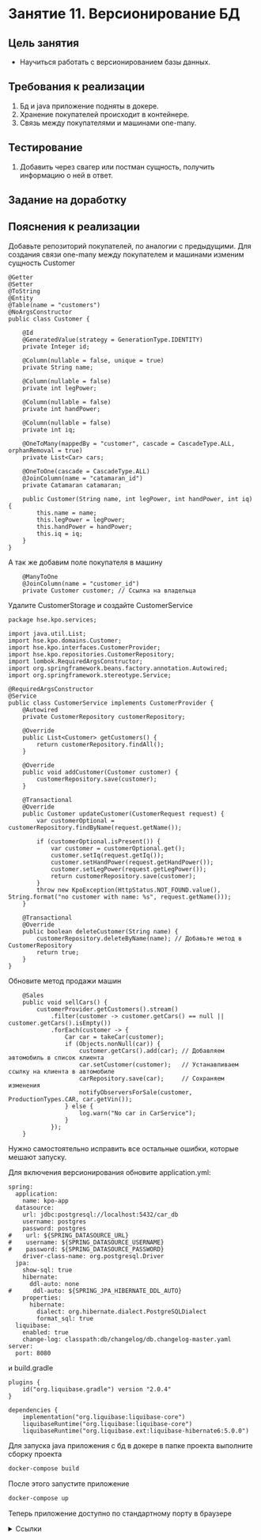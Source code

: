 # Занятие 11. Версионирование БД

## Цель занятия
- Научиться работать с версионированием базы данных.
## Требования к реализации
1. Бд и java приложение подняты в докере.
2. Хранение покупателей происходит в контейнере.
3. Связь между покупателями и машинами one-many.
## Тестирование
1. Добавить через свагер или постман сущность, получить информацию о ней в ответ.
## Задание на доработку
## Пояснения к реализации
Добавьте репозиторий покупателей, по аналогии с предыдущими.
Для создания связи one-many между покупателем и машинами изменим сущность Customer
```
@Getter
@Setter
@ToString
@Entity
@Table(name = "customers")
@NoArgsConstructor
public class Customer {

    @Id
    @GeneratedValue(strategy = GenerationType.IDENTITY)
    private Integer id;

    @Column(nullable = false, unique = true)
    private String name;

    @Column(nullable = false)
    private int legPower;

    @Column(nullable = false)
    private int handPower;

    @Column(nullable = false)
    private int iq;

    @OneToMany(mappedBy = "customer", cascade = CascadeType.ALL, orphanRemoval = true)
    private List<Car> cars;

    @OneToOne(cascade = CascadeType.ALL)
    @JoinColumn(name = "catamaran_id")
    private Catamaran catamaran;

    public Customer(String name, int legPower, int handPower, int iq) {
        this.name = name;
        this.legPower = legPower;
        this.handPower = handPower;
        this.iq = iq;
    }
}
```
А так же добавим поле покупателя в машину
```
    @ManyToOne
    @JoinColumn(name = "customer_id")
    private Customer customer; // Ссылка на владельца
```
Удалите CustomerStorage и создайте CustomerService
```
package hse.kpo.services;

import java.util.List;
import hse.kpo.domains.Customer;
import hse.kpo.interfaces.CustomerProvider;
import hse.kpo.repositories.CustomerRepository;
import lombok.RequiredArgsConstructor;
import org.springframework.beans.factory.annotation.Autowired;
import org.springframework.stereotype.Service;

@RequiredArgsConstructor
@Service
public class CustomerService implements CustomerProvider {
    @Autowired
    private CustomerRepository customerRepository;

    @Override
    public List<Customer> getCustomers() {
        return customerRepository.findAll();
    }

    @Override
    public void addCustomer(Customer customer) {
        customerRepository.save(customer);
    }

    @Transactional
    @Override
    public Customer updateCustomer(CustomerRequest request) {
        var customerOptional = customerRepository.findByName(request.getName());

        if (customerOptional.isPresent()) {
            var customer = customerOptional.get();
            customer.setIq(request.getIq());
            customer.setHandPower(request.getHandPower());
            customer.setLegPower(request.getLegPower());
            return customerRepository.save(customer);
        }
        throw new KpoException(HttpStatus.NOT_FOUND.value(), String.format("no customer with name: %s", request.getName()));
    }

    @Transactional
    @Override
    public boolean deleteCustomer(String name) {
        customerRepository.deleteByName(name); // Добавьте метод в CustomerRepository
        return true;
    }
}
```
Обновите метод продажи машин
```
    @Sales
    public void sellCars() {
        customerProvider.getCustomers().stream()
            .filter(customer -> customer.getCars() == null || customer.getCars().isEmpty())
            .forEach(customer -> {
                Car car = takeCar(customer);
                if (Objects.nonNull(car)) {
                    customer.getCars().add(car); // Добавляем автомобиль в список клиента
                    car.setCustomer(customer);   // Устанавливаем ссылку на клиента в автомобиле
                    carRepository.save(car);     // Сохраняем изменения
                    notifyObserversForSale(customer, ProductionTypes.CAR, car.getVin());
                } else {
                    log.warn("No car in CarService");
                }
            });
    }
```
Нужно самостоятельно исправить все остальные ошибки, которые мешают запуску.

Для включения версионирования обновите application.yml:
```
spring:
  application:
    name: kpo-app
  datasource:
    url: jdbc:postgresql://localhost:5432/car_db
    username: postgres
    password: postgres
#    url: ${SPRING_DATASOURCE_URL}
#    username: ${SPRING_DATASOURCE_USERNAME}
#    password: ${SPRING_DATASOURCE_PASSWORD}
    driver-class-name: org.postgresql.Driver
  jpa:
    show-sql: true
    hibernate:
      ddl-auto: none
#      ddl-auto: ${SPRING_JPA_HIBERNATE_DDL_AUTO}
    properties:
      hibernate:
        dialect: org.hibernate.dialect.PostgreSQLDialect
        format_sql: true
  liquibase:
    enabled: true
    change-log: classpath:db/changelog/db.changelog-master.yaml
server:
  port: 8080

```
и build.gradle
```
plugins {
	id("org.liquibase.gradle") version "2.0.4"
}

dependencies {
	implementation("org.liquibase:liquibase-core")
	liquibaseRuntime("org.liquibase:liquibase-core")
	liquibaseRuntime("org.liquibase.ext:liquibase-hibernate6:5.0.0")
```

Для запуска java приложения с бд в докере в папке проекта выполните сборку проекта
```bash
docker-compose build
```
После этого запустите приложение
```bash
docker-compose up
```

Теперь приложение доступно по стандартному порту в браузере
<details> 
<summary>Ссылки</summary>
1. 
</details>